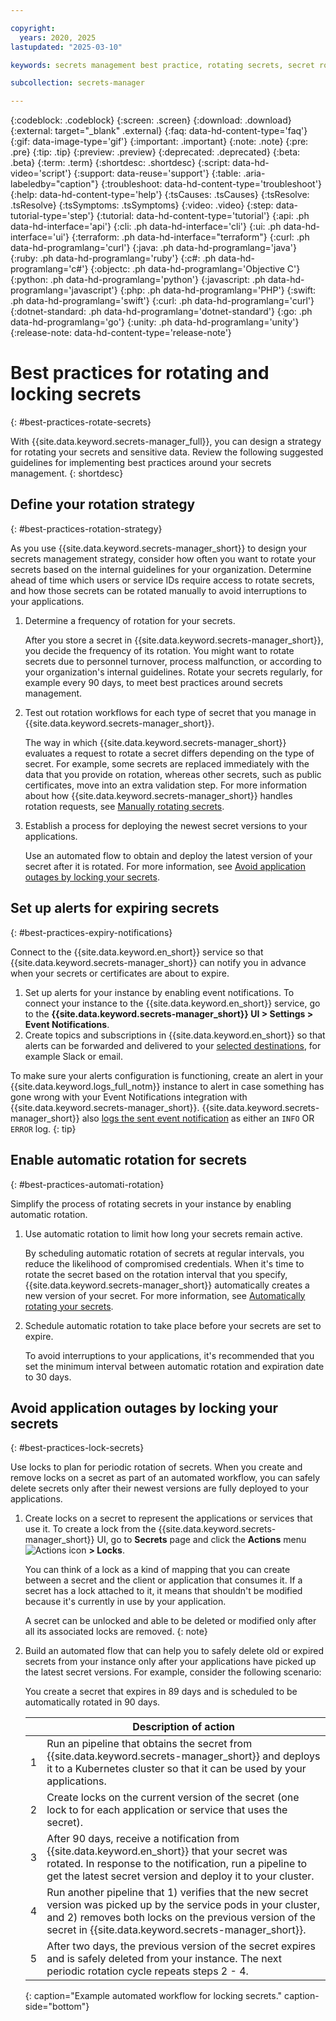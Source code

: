 ```yaml
---

copyright:
  years: 2020, 2025
lastupdated: "2025-03-10"

keywords: secrets management best practice, rotating secrets, secret rotation, locking secrets, automatic rotation

subcollection: secrets-manager

---
```


{:codeblock: .codeblock}
{:screen: .screen}
{:download: .download}
{:external: target="_blank" .external}
{:faq: data-hd-content-type='faq'}
{:gif: data-image-type='gif'}
{:important: .important}
{:note: .note}
{:pre: .pre}
{:tip: .tip}
{:preview: .preview}
{:deprecated: .deprecated}
{:beta: .beta}
{:term: .term}
{:shortdesc: .shortdesc}
{:script: data-hd-video='script'}
{:support: data-reuse='support'}
{:table: .aria-labeledby="caption"}
{:troubleshoot: data-hd-content-type='troubleshoot'}
{:help: data-hd-content-type='help'}
{:tsCauses: .tsCauses}
{:tsResolve: .tsResolve}
{:tsSymptoms: .tsSymptoms}
{:video: .video}
{:step: data-tutorial-type='step'}
{:tutorial: data-hd-content-type='tutorial'}
{:api: .ph data-hd-interface='api'}
{:cli: .ph data-hd-interface='cli'}
{:ui: .ph data-hd-interface='ui'}
{:terraform: .ph data-hd-interface="terraform"}
{:curl: .ph data-hd-programlang='curl'}
{:java: .ph data-hd-programlang='java'}
{:ruby: .ph data-hd-programlang='ruby'}
{:c#: .ph data-hd-programlang='c#'}
{:objectc: .ph data-hd-programlang='Objective C'}
{:python: .ph data-hd-programlang='python'}
{:javascript: .ph data-hd-programlang='javascript'}
{:php: .ph data-hd-programlang='PHP'}
{:swift: .ph data-hd-programlang='swift'}
{:curl: .ph data-hd-programlang='curl'}
{:dotnet-standard: .ph data-hd-programlang='dotnet-standard'}
{:go: .ph data-hd-programlang='go'}
{:unity: .ph data-hd-programlang='unity'}
{:release-note: data-hd-content-type='release-note'}

# Best practices for rotating and locking secrets
{: #best-practices-rotate-secrets}

With {{site.data.keyword.secrets-manager_full}}, you can design a strategy for rotating your secrets and sensitive data. Review the following suggested guidelines for implementing best practices around your secrets management.
{: shortdesc}


## Define your rotation strategy
{: #best-practices-rotation-strategy}

As you use {{site.data.keyword.secrets-manager_short}} to design your secrets management strategy, consider how often you want to rotate your secrets based on the internal guidelines for your organization. Determine ahead of time which users or service IDs require access to rotate secrets, and how those secrets can be rotated manually to avoid interruptions to your applications.

1. Determine a frequency of rotation for your secrets.

    After you store a secret in {{site.data.keyword.secrets-manager_short}}, you decide the frequency of its rotation. You might want to rotate secrets due to personnel turnover, process malfunction, or according to your organization's internal guidelines. Rotate your secrets regularly, for example every 90 days, to meet best practices around secrets management.

2. Test out rotation workflows for each type of secret that you manage in {{site.data.keyword.secrets-manager_short}}.

    The way in which {{site.data.keyword.secrets-manager_short}} evaluates a request to rotate a secret differs depending on the type of secret. For example, some secrets are replaced immediately with the data that you provide on rotation, whereas other secrets, such as public certificates, move into an extra validation step. For more information about how {{site.data.keyword.secrets-manager_short}} handles rotation requests, see [Manually rotating secrets](/docs/secrets-manager?topic=secrets-manager-manual-rotation#manual-rotate-by-type).

3. Establish a process for deploying the newest secret versions to your applications.

    Use an automated flow to obtain and deploy the latest version of your secret after it is rotated. For more information, see [Avoid application outages by locking your secrets](#best-practices-lock-secrets).

## Set up alerts for expiring secrets
{: #best-practices-expiry-notifications}

Connect to the {{site.data.keyword.en_short}} service so that {{site.data.keyword.secrets-manager_short}} can notify you in advance when your secrets or certificates are about to expire.

1. Set up alerts for your instance by enabling event notifications. To connect your instance to the {{site.data.keyword.en_short}} service, go to the **{{site.data.keyword.secrets-manager_short}} UI > Settings > Event Notifications**.
2. Create topics and subscriptions in {{site.data.keyword.en_short}} so that alerts can be forwarded and delivered to your [selected destinations](/docs/secrets-manager?topic=secrets-manager-event-notifications#event-notifications-destinations), for example Slack or email.

To make sure your alerts configuration is functioning, create an alert in your {{site.data.keyword.logs_full_notm}} instance to alert in case something has gone wrong with your Event Notifications integration with {{site.data.keyword.secrets-manager_short}}. {{site.data.keyword.secrets-manager_short}} also [logs the sent event notification](/docs/secrets-manager?topic=secrets-manager-logging) as either an `INFO` OR `ERROR` log.
{: tip}


## Enable automatic rotation for secrets
{: #best-practices-automati-rotation}

Simplify the process of rotating secrets in your instance by enabling automatic rotation.

1. Use automatic rotation to limit how long your secrets remain active. 

    By scheduling automatic rotation of secrets at regular intervals, you reduce the likelihood of compromised credentials. When it's time to rotate the secret based on the rotation interval that you specify, {{site.data.keyword.secrets-manager_short}} automatically creates a new version of your secret. For more information, see [Automatically rotating your secrets](/docs/secrets-manager?topic=secrets-manager-automatic-rotation).

2. Schedule automatic rotation to take place before your secrets are set to expire.

   To avoid interruptions to your applications, it's recommended that you set the minimum interval between automatic rotation and expiration date to 30 days.

    

## Avoid application outages by locking your secrets
{: #best-practices-lock-secrets}

Use locks to plan for periodic rotation of secrets. When you create and remove locks on a secret as part of an automated workflow, you can safely delete secrets only after their newest versions are fully deployed to your applications.

1. Create locks on a secret to represent the applications or services that use it. To create a lock from the {{site.data.keyword.secrets-manager_short}} UI, go to **Secrets** page and click the **Actions** menu ![Actions icon](../../icons/actions-icon-vertical.svg) **> Locks**. 

    You can think of a lock as a kind of mapping that you can create between a secret and the client or application that consumes it. If a secret has a lock attached to it, it means that shouldn't be modified because it's currently in use by your application.
    
    A secret can be unlocked and able to be deleted or modified only after all its associated locks are removed.
    {: note}

2. Build an automated flow that can help you to safely delete old or expired secrets from your instance only after your applications have picked up the latest secret versions. For example, consider the following scenario:

    You create a secret that expires in 89 days and is scheduled to be automatically rotated in 90 days.

    | | Description of action |
    | --- | --- |
    | 1 | Run an pipeline that obtains the secret from {{site.data.keyword.secrets-manager_short}} and deploys it to a Kubernetes cluster so that it can be used by your applications. |
    | 2 | Create locks on the current version of the secret (one lock to for each application or service that uses the secret). |
    | 3 | After 90 days, receive a notification from {{site.data.keyword.en_short}} that your secret was rotated. In response to the notification, run a pipeline to get the latest secret version and deploy it to your cluster. |
    | 4 | Run another pipeline that 1) verifies that the new secret version was picked up by the service pods in your cluster, and 2) removes both locks on the previous version of the secret in {{site.data.keyword.secrets-manager_short}}.
    | 5 | After two days, the previous version of the secret expires and is safely deleted from your instance. The next periodic rotation cycle repeats steps 2 - 4. |
    {: caption="Example automated workflow for locking secrets." caption-side="bottom"}
